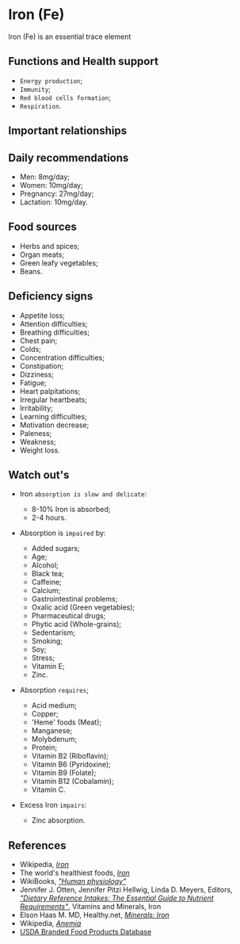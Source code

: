 # Iron (Fe)
Iron (Fe) is an essential trace element

## Functions and Health support
- `Energy production`;
- `Immunity`;
- `Red blood cells formation`;
- `Respiration`.

## Important relationships

## Daily recommendations
- Men: 8mg/day;
- Women: 10mg/day;
- Pregnancy: 27mg/day;
- Lactation: 10mg/day.

## Food sources
- Herbs and spices;
- Organ meats;
- Green leafy vegetables;
- Beans.

## Deficiency signs
- Appetite loss;
- Attention difficulties;
- Breathing difficulties;
- Chest pain;
- Colds;
- Concentration difficulties;
- Constipation;
- Dizziness;
- Fatigue;
- Heart palpitations;
- Irregular heartbeats;
- Irritability;
- Learning difficulties;
- Motivation decrease;
- Paleness;
- Weakness;
- Weight loss.

## Watch out's
- Iron `absorption is slow and delicate`:
	- 8-10% Iron is absorbed;
	- 2-4 hours.

- Absorption is `impaired` by:
    - Added sugars;
    - Age;
    - Alcohol;
	- Black tea;
    - Caffeine;
	- Calcium;
    - Gastrointestinal problems;
    - Oxalic acid (Green vegetables);
    - Pharmaceutical drugs;
    - Phytic acid (Whole-grains);
    - Sedentarism;
    - Smoking;
	- Soy;
    - Stress;
	- Vitamin E;
	- Zinc.

- Absorption `requires`;
	- Acid medium;
	- Copper;
	- 'Heme' foods (Meat);
	- Manganese;
	- Molybdenum;
	- Protein;
	- Vitamin B2 (Riboflavin);
	- Vitamin B6 (Pyridoxine);
	- Vitamin B9 (Folate);
	- Vitamin B12 (Cobalamin);
	- Vitamin C.

- Excess Iron `impairs`:
	- Zinc absorption.

## References
- Wikipedia, [_Iron_](https://en.wikipedia.org/wiki/Iron)
- The world's healthiest foods, [_Iron_](http://www.whfoods.com/genpage.php?tname=nutrient&dbid=70)
- WikiBooks, [_"Human physiology"_](https://en.wikibooks.org/wiki/Human_Physiology/Nutrition#Minerals)
- Jennifer J. Otten, Jennifer Pitzi Hellwig, Linda D. Meyers, Editors, [_"Dietary Reference Intakes: The Essential Guide to Nutrient Requirements"_](https://www.amazon.com/Dietary-Reference-Intakes-Essential-Requirements/dp/0309157420), Vitamins and Minerals, Iron
- Elson Haas M. MD, Healthy.net, [_Minerals: Iron_](http://www.healthy.net/Health/Article/Iron/2075/1)
- Wikipedia, [_Anemia_](https://en.wikipedia.org/wiki/Anemia#Signs_and_symptoms)
- [USDA Branded Food Products Database](https://ndb.nal.usda.gov/ndb/nutrients/report/nutrientsfrm?max=1000&offset=0&totCount=0&nutrient1=303&nutrient2=&nutrient3=&subset=0&sort=c&measureby=g)
